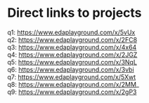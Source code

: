 # Direct links to projects

q1: https://www.edaplayground.com/x/5vUx  
q2: https://www.edaplayground.com/x/2FC8  
q3: https://www.edaplayground.com/x/4x64  
q4: https://www.edaplayground.com/x/2JGZ  
q5: https://www.edaplayground.com/x/3NqL  
q6: https://www.edaplayground.com/x/3vbi  
q7: https://www.edaplayground.com/x/5Xwt  
q8: https://www.edaplayground.com/x/2MM_  
q9: https://www.edaplayground.com/x/2gP3  
